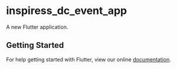 # inspiress_dc_event_app

A new Flutter application.

## Getting Started

For help getting started with Flutter, view our online
[documentation](https://flutter.io/).
